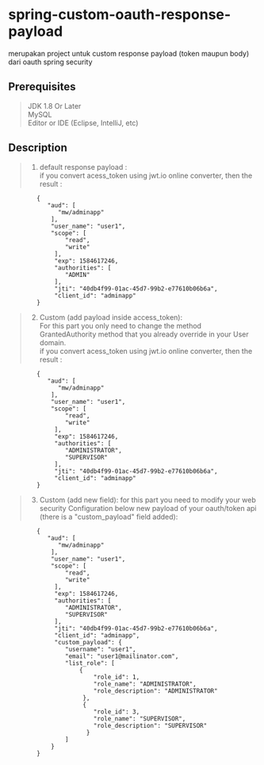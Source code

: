 # spring-custom-oauth-response-payload
merupakan project untuk custom response payload (token maupun body) dari oauth spring security


## Prerequisites

> JDK 1.8 Or Later <br>
> MySQL <br>
> Editor or IDE (Eclipse, IntelliJ, etc)

## Description
> 1. default response payload : <br>
>    if you convert acess_token using jwt.io online converter, then the result : 
```    
        {
           "aud": [ 
              "mw/adminapp" 
            ], 
            "user_name": "user1", 
            "scope": [ 
                "read", 
                "write" 
             ], 
             "exp": 1584617246, 
             "authorities": [ 
                "ADMIN" 
             ], 
             "jti": "40db4f99-01ac-45d7-99b2-e77610b06b6a",
             "client_id": "adminapp"
        }
```

> 2. Custom (add payload inside access_token): <br>
>   For this part you only need to change the method GrantedAuthority method that you already override in your User domain. <br>
>   if you convert acess_token using jwt.io online converter, then the result : 
```
        {
           "aud": [ 
              "mw/adminapp" 
            ], 
            "user_name": "user1", 
            "scope": [ 
                "read", 
                "write" 
             ], 
             "exp": 1584617246, 
             "authorities": [ 
                "ADMINISTRATOR",
                "SUPERVISOR"
             ], 
             "jti": "40db4f99-01ac-45d7-99b2-e77610b06b6a",
             "client_id": "adminapp"
        }
```
> 3. Custom (add new field):
>   for this part you need to modify your web security Configuration
>   below new payload of your oauth/token api (there is a "custom_payload" field added):
```
        {
           "aud": [ 
              "mw/adminapp" 
            ], 
            "user_name": "user1", 
            "scope": [ 
                "read", 
                "write" 
             ], 
             "exp": 1584617246, 
             "authorities": [ 
                "ADMINISTRATOR",
                "SUPERVISOR"
             ], 
             "jti": "40db4f99-01ac-45d7-99b2-e77610b06b6a",
             "client_id": "adminapp",
             "custom_payload": {
                "username": "user1",
                "email": "user1@mailinator.com",
                "list_role": [
                    {
                        "role_id": 1,
                        "role_name": "ADMINISTRATOR",
                        "role_description": "ADMINISTRATOR"
                     },
                     {
                        "role_id": 3,
                        "role_name": "SUPERVISOR",
                        "role_description": "SUPERVISOR"
                      }
                ]
            }
        }
```
